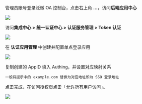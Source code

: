 <IntegrationDetailCard :title="`配置泛微 OA`">

管理员账号登录泛微 OA 控制台，点击右上角 **...**，访问**后端应用中心**

![](~@imagesZhCn/integration/weaver/2-1.png)

访问**集成中心 &gt; 统一认证中心 &gt; 认证服务管理 &gt; Token 认证**

![](~@imagesZhCn/integration/weaverEcology/0-1.png)

在 **认证应用管理** 中创建并配置单点登录应用

![](~@imagesZhCn/integration/weaverEcology/0-2.png)

复制创建的 AppID 填入 Authing，并设置对应映射关系

`一般将提示中的 example.com 替换为对应地址即为 SSO 登录地址`

点击完成，在访问授权页点击「允许所有用户访问」。

![](~@imagesZhCn/integration/weaverEcology/0-3.png)


</IntegrationDetailCard>
